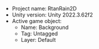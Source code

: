 <!-- UNITY CODE ASSIST INSTRUCTIONS START -->
- Project name: RtanRain2D
- Unity version: Unity 2022.3.62f2
- Active game object:
  - Name: Background
  - Tag: Untagged
  - Layer: Default
<!-- UNITY CODE ASSIST INSTRUCTIONS END -->